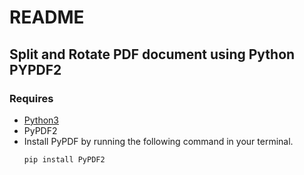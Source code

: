 # README

## Split and Rotate PDF document using Python PYPDF2

### Requires

- [Python3](https://python.org/downloads)
- PyPDF2 
- Install PyPDF by running the following command in your terminal.
    ```
    pip install PyPDF2
    ```